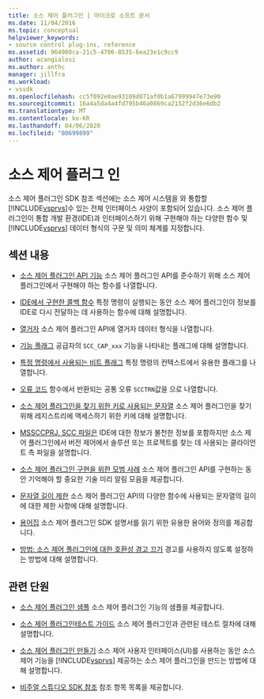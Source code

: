 ```yaml
---
title: 소스 제어 플러그인 | 마이크로 소프트 문서
ms.date: 11/04/2016
ms.topic: conceptual
helpviewer_keywords:
- source control plug-ins, reference
ms.assetid: 964980ca-21c5-4706-8535-6ea23e1c9cc9
author: acangialosi
ms.author: anthc
manager: jillfra
ms.workload:
- vssdk
ms.openlocfilehash: cc5f092e0ae93109d071af0b1a67999947e73e90
ms.sourcegitcommit: 16a4a5da4a4fd795b46a0869ca2152f2d36e6db2
ms.translationtype: MT
ms.contentlocale: ko-KR
ms.lasthandoff: 04/06/2020
ms.locfileid: "80699899"
---
```

# <a name="source-control-plug-ins"></a>소스 제어 플러그 인
소스 제어 플러그인 SDK 참조 섹션에는 소스 제어 시스템을 와 통합할 [!INCLUDE[vsprvs](../code-quality/includes/vsprvs_md.md)]수 있는 전체 인터페이스 사양이 포함되어 있습니다. 소스 제어 플러그인이 통합 개발 환경(IDE)과 인터페이스하기 위해 구현해야 하는 다양한 함수 및 [!INCLUDE[vsprvs](../code-quality/includes/vsprvs_md.md)] 데이터 형식의 구문 및 의미 체계를 지정합니다.

## <a name="in-this-section"></a>섹션 내용
- [소스 제어 플러그인 API 기능](../extensibility/source-control-plug-in-api-functions.md) 소스 제어 플러그인 API를 준수하기 위해 소스 제어 플러그인에서 구현해야 하는 함수를 나열합니다.

- [IDE에서 구현한 콜백 함수](../extensibility/callback-functions-implemented-by-the-ide.md) 특정 명령이 실행되는 동안 소스 제어 플러그인이 정보를 IDE로 다시 전달하는 데 사용하는 함수에 대해 설명합니다.

- [열거자](../extensibility/enumerators.md) 소스 제어 플러그인 API에 열거자 데이터 형식을 나열합니다.

- [기능 플래그](../extensibility/capability-flags.md) 공급자의 `SCC_CAP_xxx` 기능을 나타내는 플래그에 대해 설명합니다.

- [특정 명령에서 사용되는 비트 플래그](../extensibility/bitflags-used-by-specific-commands.md) 특정 명령의 컨텍스트에서 유용한 플래그를 나열합니다.

- [오류 코드](../extensibility/error-codes.md) 함수에서 반환되는 공통 오류 `SCCTRN`값을 으로 나열합니다.

- [소스 제어 플러그인을 찾기 위한 키로 사용되는 문자열](../extensibility/strings-used-as-keys-for-finding-a-source-control-plug-in.md) 소스 제어 플러그인을 찾기 위해 레지스트리에 액세스하기 위한 키에 대해 설명합니다.

- [MSSCCPRJ. SCC 파일은](../extensibility/mssccprj-scc-file.md) IDE에 대한 정보가 불천한 정보를 포함하지만 소스 제어 플러그인에서 버전 제어에서 솔루션 또는 프로젝트를 찾는 데 사용되는 클라이언트 측 파일을 설명합니다.

- [소스 제어 플러그인 구현을 위한 모범 사례](../extensibility/best-practices-for-implementing-a-source-control-plug-in.md) 소스 제어 플러그인 API를 구현하는 동안 기억해야 할 중요한 기술 미리 알림 모음을 제공합니다.

- [문자열 길이 제한](../extensibility/restrictions-on-string-lengths.md) 소스 제어 플러그인 API의 다양한 함수에 사용되는 문자열의 길이에 대한 제한 사항에 대해 설명합니다.

- [용어집](../extensibility/source-control-plug-in-glossary.md) 소스 제어 플러그인 SDK 설명서를 읽기 위한 유용한 용어와 정의를 제공합니다.

- [방법: 소스 제어 플러그인에 대한 호환성 경고 끄기](../extensibility/how-to-turn-off-compatibility-warnings-for-source-control-plug-ins.md) 경고를 사용하지 않도록 설정하는 방법에 대해 설명합니다.

## <a name="related-sections"></a>관련 단원
- [소스 제어 플러그인 샘플](https://www.microsoft.com/download/details.aspx?id=55984) 소스 제어 플러그인 기능의 샘플을 제공합니다.

- [소스 제어 플러그인테스트 가이드](../extensibility/internals/test-guide-for-source-control-plug-ins.md) 소스 제어 플러그인과 관련된 테스트 절차에 대해 설명합니다.

- [소스 제어 플러그인 만들기](../extensibility/internals/creating-a-source-control-plug-in.md) 소스 제어 사용자 인터페이스(UI)를 사용하는 동안 소스 제어 기능을 [!INCLUDE[vsprvs](../code-quality/includes/vsprvs_md.md)] 제공하는 소스 제어 플러그인을 만드는 방법에 대해 설명합니다.

- [비주얼 스튜디오 SDK 참조](../extensibility/visual-studio-sdk-reference.md) 참조 항목 목록을 제공합니다.
